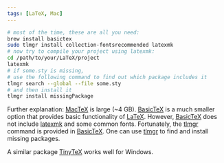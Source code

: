 ```yaml
---
tags: [LaTeX, Mac]
---
```


```sh
# most of the time, these are all you need:
brew install basictex
sudo tlmgr install collection-fontsrecommended latexmk
# now try to compile your project using latexmk:
cd /path/to/your/LaTeX/project
latexmk
# if some.sty is missing,
# use the following command to find out which package includes it
tlmgr search --global --file some.sty
# and then install it
tlmgr install missingPackage
```

Further explanation: [MacTeX][] is large (~4 GB). [BasicTeX][] is a much smaller option that provides basic functionality of [LaTeX][]. However, [BasicTeX][] does not include [latexmk][] and some common fonts. Fortunately, the [tlmgr][] command is provided in [BasicTeX][]. One can use [tlmgr][] to find and install missing packages.

A similar package [TinyTeX][] works well for Windows.

[MacTeX]: https://www.tug.org/mactex
[BasicTeX]: https://www.tug.org/mactex/morepackages.html
[LaTeX]: https://www.latex-project.org
[latexmk]: https://mg.readthedocs.io/latexmk.html
[tlmgr]: https://tug.org/texlive/tlmgr.html
[TinyTeX]: https://yihui.org/tinytex


